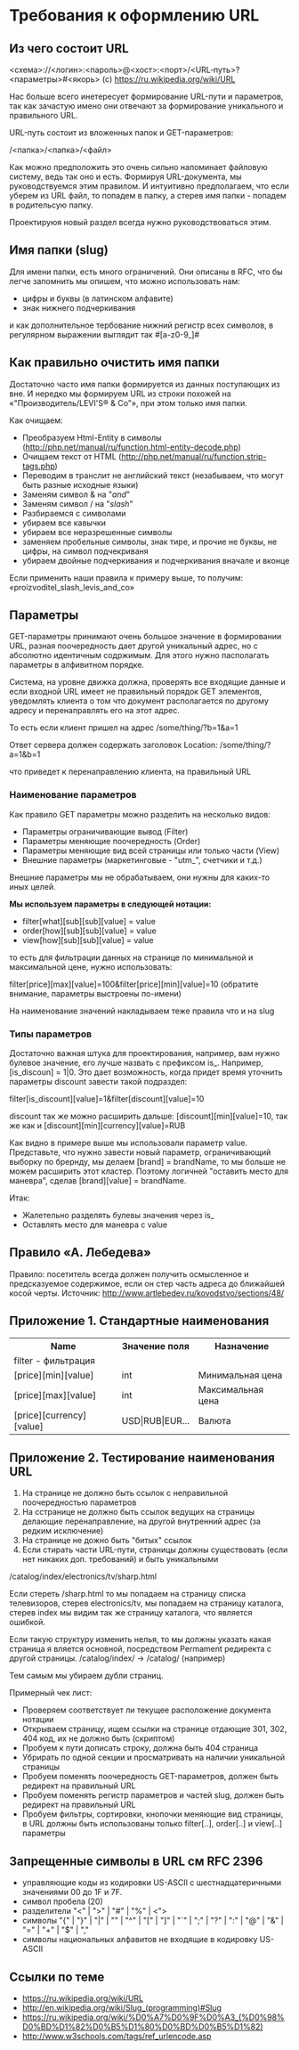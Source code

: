 Требования к оформлению URL
===========================

## Из чего состоит URL


<схема>://<логин>:<пароль>@<хост>:<порт>/<URL‐путь>?<параметры>#<якорь> (c) https://ru.wikipedia.org/wiki/URL

Нас больше всего инетересует формирование URL-пути и параметров, так как зачастую имено они отвечают за формирование уникального и правильного URL.

URL-путь состоит из вложенных папок и GET-параметров:

/<папка>/<папка>/<файл>

Как можно предположить это очень сильно напоминает файловую систему, ведь так оно и есть. Формируя URL-документа, мы руководствуемся этим правилом. И интуитивно предполагаем, что если уберем из URL файл, то попадем в папку, а стерев имя папки - попадем в родительсую папку. 

Проектируюя новый раздел всегда нужно руководствоваться этим. 

## Имя папки (slug)

Для имени папки, есть много ограничений. Они описаны в RFC, что бы легче запомнить мы опишем, что можно использовать нам:
* цифры и буквы (в латинском алфавите)
* знак нижнего подчеркивания

и как дополнительное тербование нижний регистр всех символов, в регулярном выражении выглядит так #[a-z0-9\_]#

## Как правильно очистить имя папки

Достаточно часто имя папки формируется из данных поступающих из вне. И нередко мы формируем URL из строки похожей на &laquo;&quot;Производитель/LEVI&#39;S® & Co&quot;&raquo;, при этом только имя папки. 

Как очищаем:

* Преобразуем Html-Entity в символы (http://php.net/manual/ru/function.html-entity-decode.php)
* Очищаем текст от HTML (http://php.net/manual/ru/function.strip-tags.php)
* Переводим в транслит не английский текст (незабываем, что могут быть разные исходные языки)
* Заменям символ & на "_and_"
* Заменям символ / на "_slash_"
* Разбираемся с символами
 * убираем все кавычки
 * убираем все неразрешенные символы
 * заменяем пробельные символы, знак тире, и прочие не буквы, не цифры, на символ подчекриваня
* убираем двойные подчеркивания и подчеркивания вначале и вконце

Если применить наши правила к примеру выше, то получим: &laquo;proizvoditel_slash_levis_and_co&raquo;

## Параметры

GET-параметры принимают очень большое значение в формировании URL, разная поочередность дает другой уникальный адрес, но с абсолютно идентичным содржимым. Для этого нужно пасполагать параметры в алфивитном порядке. 

Система, на уровне движка должна, проверять все входящие данные и если входной URL имеет не правильный порядок GET элементов, уведомлять клиента о том что документ располагается по другому адресу и перенаправлять его на этот адрес. 

То есть если клиент пришел на адрес
/some/thing/?b=1&a=1

Ответ сервера должен содержать заголовок
Location: /some/thing/?a=1&b=1

что приведет к перенаправлению клиента, на правильный URL

### Наименование параметров

Как правило GET параметры можно разделить на несколько видов:

* Параметры ограничивающие вывод (Filter)
* Параметры меняющие поочередность (Order)
* Параметры меняющие вид всей страницы или только части (View)
* Внешние параметры (маркетинговые - "utm_", счетчики и т.д.) 

Внешние параметры мы не обрабатываем, они нужны для каких-то иных целей.

__Мы используем параметры в следующей нотации:__

* filter[what][sub][sub][value] = value
* order[how][sub][sub][value] = value
* view[how][sub][sub][value] = value

то есть для фильтрации данных на странице по минимальной и максимальной цене, нужно использовать: 

filter[price][max][value]=100&filter[price][min][value]=10 (обратите внимание, параметры выстроены по-имени)

На наименование значений накладываем теже правила что и на slug

### Типы параметров

Достаточно важная штука для проектирования, например, вам нужно булевое значение, его лучше назвать с префиксом is_. Например, [is_discoun] = 1|0. Это дает возможность, когда придет время уточнить параметры discount завести такой подраздел:

filter[is_discount][value]=1&filter[discount][value]=10

discount так же можно расширить дальше: [discount][min][value]=10, так же как и [discount][min][currency][value]=RUB

Как видно в примере выше мы использовали параметр value. Представьте, что нужно завести новый параметр, ограничивающий выборку по брернду, мы делаем [brand] = brandName, то мы больше не можем расширить этот кластер. Поэтому логичней "оставить место для маневра", сделав [brand][value] = brandName.

Итак:
* Жалетельно разделять булевы значения через is_
* Оставлять место для маневра с value

## Правило &laquo;А. Лебедева&raquo;

Правило: посетитель всегда должен получить осмысленное и предсказуемое содержимое, если он стер часть адреса до ближайшей косой черты. 
Источник: http://www.artlebedev.ru/kovodstvo/sections/48/

## Приложение 1. Стандартные наименования

<table>
  <tr>
    <th>Name</th><th>Значение поля</th><th>Назначение</th>
  </tr>
  <tr>
    <td colspan="3">filter - фильтрация</td>
  </tr>
  <tr>
    <td>[price][min][value]</td><td>int</td><td>Минимальная цена</td>
  </tr>
  <tr>
    <td>[price][max][value]</td><td>int</td><td>Максимальная цена</td>
  </tr>
  <tr>
    <td>[price][currency][value]</td><td>USD|RUB|EUR...</td><td>Валюта</td>
  </tr>
</table>

## Приложение 2. Тестирование наименования URL

1. На странице не должно быть ссылок с неправильной поочередностью параметров
2. На сстранице не должно быть ссылок ведущих на страницы делающие перенаправление, на другой внутренний адрес (за редким исключение)
3. На странице не дожно быть "битых" ссылок
4. Если стирать части URL-пути, страницы должны существовать (если нет никаких доп. требований) и быть уникальными

/catalog/index/electronics/tv/sharp.html

Если стереть /sharp.html то мы попадаем на страницу списка телевизоров, стерев electronics/tv, 
мы попадаем на страницу каталога, стерев index мы видим так же страницу каталога, что является ошибкой. 

Если такую структуру изменить нелья, то мы должны указать какая страница я вляется основной, 
посредством Permament редиректа с другой страницы. /catalog/index/ -> /catalog/ (например)

Тем самым мы убираем дубли страниц. 

Примерный чек лист:
- Проверяем соответствует ли текущее расположение документа нотации
- Открываем страницу, ищем ссылки на странице отдающие 301, 302, 404 код, их не должно быть (скриптом)
- Пробуем к пути дописать строку, должна быть 404 страница
- Убрирать по одной секции и просматривать на наличии уникальной страницы
- Пробуем поменять поочередность GET-параметров, должен быть редирект на правильный URL
- Пробуем поменять регистр параметров и частей slug, должен быть редирект на правильный URL
- Пробуем фильтры, сортировки, кнопочки меняющие вид страницы, в URL должны быть использованы только filter[..], order[..] и view[..] параметры

## Запрещенные символы в URL см RFC 2396

- управляющие коды из кодировки US-ASCII с шестнадцатеричными значениями 00 до 1F и 7F.
- символ пробела (20)
- разделители "<" | ">" | "#" | "%" | <">
- символы "{" | "}" | "|" | "\" | "^" | "[" | "]" | "`" | ";" | "?" | ":" | "@" | "&" | "=" | "+" | "$" | ","
- символы национальных алфавитов не входящие в кодировку US-ASCII

## Ссылки по теме

* https://ru.wikipedia.org/wiki/URL
* http://en.wikipedia.org/wiki/Slug_(programming)#Slug
* https://ru.wikipedia.org/wiki/%D0%A7%D0%9F%D0%A3_(%D0%98%D0%BD%D1%82%D0%B5%D1%80%D0%BD%D0%B5%D1%82)
* http://www.w3schools.com/tags/ref_urlencode.asp
